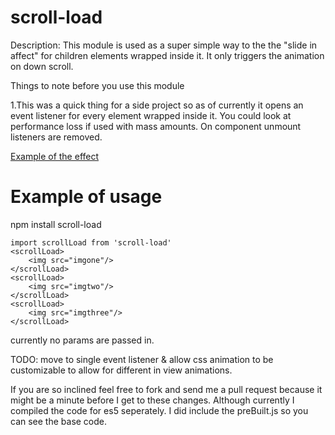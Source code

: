 scroll-load
====
Description: This module is used as a super simple way to the the "slide in affect" for children elements wrapped inside it. It only triggers the animation on down scroll.

Things to note before you use this module

1.This was a quick thing for a side project so as of currently it opens an event listener for every element wrapped inside it. You could look at performance loss if used with mass amounts. On component unmount listeners are removed.

[Example of the effect](https://css-tricks.com/slide-in-as-you-scroll-down-boxes/)

Example of usage
==
npm install scroll-load

	import scrollLoad from 'scroll-load'
	<scrollLoad>
		<img src="imgone"/>
	</scrollLoad>
	<scrollLoad>
		<img src="imgtwo"/>
	</scrollLoad>
	<scrollLoad>
		<img src="imgthree"/>
	</scrollLoad>
	
currently no params are passed in.

TODO: move to single event listener & allow css animation to be customizable to allow for different in view animations.

If you are so inclined feel free to fork and send me a pull request because it might be a minute before I get to these changes. Although currently I compiled the code for es5 seperately. I did include the preBuilt.js so you can see the base code.
